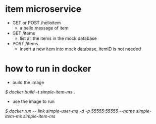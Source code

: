 # item microservice

* GET or POST /helloitem
  * a hello message of item
* GET /items
  * list all the items in the mock database
* POST /items
  * insert a new item into mock database, itemID is not needed

# how to run in docker

* build the image

_$ docker build -t simple-item-ms ._

* use the image to run

_$ docker run -- link simple-user-ms -d -p 55555:55555 --name simple-item-ms simple-item-ms_

